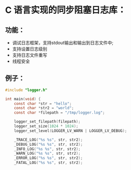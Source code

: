 # C 语言实现的同步阻塞日志库：
## 功能：
- 调试日志框架，支持stdout输出和输出到日志文件中;
- 支持设置日志级别
- 支持日志文件重写
- 线程安全

## 例子：
```c
#include "logger.h"

int main(void) {
    const char *str = "hello";
    const char *str2 = "world";
    const char *filepath = "/tmp/logger.log";

    logger_set_filepath(filepath);
    logger_set_size(1024 * 1024);
    logger_set_level(LOGGER_LV_WARN | LOGGER_LV_DEBUG);

    _TRACE_LOG("%s %s", str, str2);
    _DEBUG_LOG("%s %s", str, str2);
    _INFO_LOG("%s %s", str, str2);
    _WARN_LOG("%s %s", str, str2);
    _ERROR_LOG("%s %s", str, str2);
    _FATAL_LOG("%s %s", str, str2);
```
